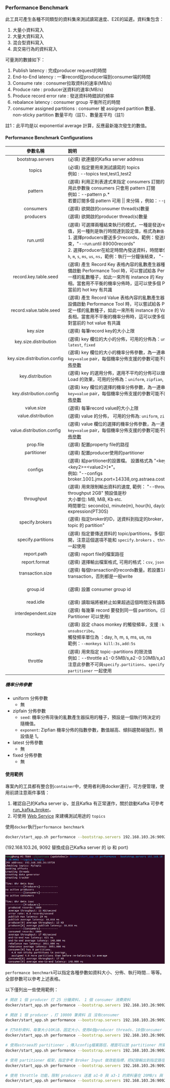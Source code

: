 ### Performance Benchmark

此工具可產生各種不同類型的資料集來測試讀寫速度、E2E的延遲。資料集包含：

1. 大量小資料寫入
2. 大量大資料寫入
3. 混合型資料寫入
4. 具交易行為的資料寫入

可量測的數據如下：

1. Publish latency : 完成producer request的時間
2. End-to-End latency : 一筆record從producer端到consumer端的時間
3. Consume rate : consumer拉取資料的速率(MB/s)
4. Produce rate : producer送資料的速率(MB/s)
5. Produce record error rate : 發送資料時錯誤的頻率
6. rebalance latency : consumer group 平衡所花的時間
7. consumer assigned partitions : consumer 被 assigned partition 數量、non-sticky partition 數量平均（註1）、數量差平均（註1）

註1：此平均是以 exponential average 計算，反應最新幾次發生的數值。

#### Performance Benchmark Configurations

|             參數名稱             | 說明                                                                                                                                                                                                                                                                    |           預設值            |
|:----------------------------:|:----------------------------------------------------------------------------------------------------------------------------------------------------------------------------------------------------------------------------------------------------------------------|:------------------------:|
|      bootstrap.servers       | (必填) 欲連接的Kafka server address                                                                                                                                                                                                                                         |            無             |
|            topics            | (必填) 指定要用來測試讀寫的 topics <br />例如 : --topics test,test1,test2                                                                                                                                                                                                           |            無             |
|           pattern            | (選填) 利用正則表達式來指定 consumers 訂閱的 pattern topics，使用此參數後 consumers 只會用 pattern 訂閱<br />例如：--pattern p.*<br />若要訂閱多個 pattern 可用 &vert;&vert; 來分隔 ，例如：--pattern a.&vert;&vert;test.                                                                                          |            無             |
|          consumers           | (選填) 欲開啟的consumer thread(s)數量                                                                                                                                                                                                                                         |            1             |
|          producers           | (選填) 欲開啟的producer thread(s)數量                                                                                                                                                                                                                                         |            1             |
|          run.until           | (選填) 可選擇兩種結束執行的模式，一種是發送records數量達到設定值，另一種則是執行時間達到設定值，格式為`數值`+`單位`<br />1. 選擇producers要送多少records，範例：發送89000 records 後結束，"--run.until 89000records"<br />2. 選擇producer在給定時間內發送資料，時間單位可以選擇`days`, `day`, `h`, `m`, `s`, `ms`, `us`, `ns`，範例：執行一分鐘後結束， "--run.until 1m"。 |       1000records        |
|    record.key.table.seed     | (選填) 產生 Record Key 表格內容的亂數產生器種子，當嘗試於多臺設備啟動 Performance Tool 時，可以嘗試給各 Performance Tools 設定一樣的亂數種子，如此一來所有 instance 的 Key Table 會是一樣的長相。當套用不平衡的機率分佈時，這可以使多個 Performance Tool 對當前的 hot key 有共識                                                                            |           隨機值            |
|   record.value.table.seed    | (選填) 產生 Record Value 表格內容的亂數產生器種子，當嘗試於多臺設備啟動 Performance Tool 時，可以嘗試給各 Performance Tools 設定一樣的亂數種子，如此一來所有 instance 的 Value Table 會是一樣的長相。當套用不平衡的機率分佈時，這可以使多個 Performance Tool 對當前的 hot value 有共識                                                                      |           隨機值            |
|           key.size           | (選填) 每筆record key的大小上限                                                                                                                                                                                                                                                |          4Byte           |
|    key.size.distribution     | (選填) key 欄位的大小的分佈，可用的分佈為：`uniform`, `zipfian`, `latest`, `fixed`                                                                                                                                                                                                      |          fixed           |
| key.size.distribution.config | (選填) key 欄位的大小的機率分佈參數，為一連串以逗號相隔的 `key=value` pair，每個機率分佈支援的參數可能不同，可以參考 [機率分佈參數](#機率分佈參數)                                                                                                                                                                              |          fixed           |
|       key.distribution       | (選填) key 的選用分佈，選用不平均的分佈可以做到 Hotspot 或 Skew Load 的效果，可用的分佈為：`uniform`, `zipfian`, `latest`, `fixed`                                                                                                                                                                    |         uniform          |
|   key.distribution.config    | (選填) key 欄位的選擇的機率分佈參數，為一連串以逗號相隔的 `key=value` pair，每個機率分佈支援的參數可能不同，可以參考 [機率分佈參數](#機率分佈參數)                                                                                                                                                                              |          fixed           |
|          value.size          | (選填) 每筆record value的大小上限                                                                                                                                                                                                                                              |           1KiB           |
|      value.distribution      | (選填) value 的分佈， 可用的分佈為: `uniform`, `zipfian`, `latest`, `fixed`                                                                                                                                                                                                       |         uniform          |
|  value.distribution.config   | (選填) value 欄位的選擇的機率分佈參數，為一連串以逗號相隔的 `key=value` pair，每個機率分佈支援的參數可能不同，可以參考 [機率分佈參數](#機率分佈參數)                                                                                                                                                                            |          fixed           |
|          prop.file           | (選填) 配置property file的路徑                                                                                                                                                                                                                                               |           none           |
|         partitioner          | (選填) 配置producer使用的partitioner                                                                                                                                                                                                                                         |           none           |
|           configs            | (選填) 給partitioner的設置檔。 設置格式為 "\<key1\>=\<value1\>[,\<key2\>=\<value2\>]*"。 <br />例如: "--configs broker.1001.jmx.port=14338,org.astraea.cost.ThroughputCost=1"                                                                                                         |           none           |
|          throughput          | (選填) 用來限制輸出資料的速度, 範例： "--throughput 2MiB/m", "--throughput 2GB" 預設值是秒 <br/>大小單位: MB, MiB, Kb etc. <br />時間單位: second(s), minute(m), hour(h), day(d) or PT expression(PT30S)                                                                                           |      500 GiB/second      |
|       specify.brokers        | (選填) 指定broker的ID，送資料到指定的broker，若 broker 上有 "目標 topic 的 partition"                                                                                                                                                                                                     |           none           |
|      specify.partitions      | (選填) 指定要傳送資料的 topic/partitions，多個項目之間可以用逗號隔開，注意這個選項不能和 `specify.brokers` 、`throttle` 或 `partitioner` 一起使用                                                                                                                                                             |           none           |
|         report.path          | (選填) report file的檔案路徑                                                                                                                                                                                                                                                 |           none           |
|        report.format         | (選填) 選擇輸出檔案格式, 可用的格式：`csv`, `json`                                                                                                                                                                                                                                    |           csv            |
|       transaction.size       | (選填) 每個transaction的records數量。若設置1以上，會使用transaction，否則都是一般write                                                                                                                                                                                                        |            1             |
|           group.id           | (選填) 設置 consumer group id                                                                                                                                                                                                                                             | groupId-{Time in millis} |
|          read.idle           | (選填) 讀取端將被終止如果超過這個時間沒有讀取到新的資料                                                                                                                                                                                                                                         |            2秒            |
|     interdependent.size      | (選填) 每幾筆 record 要發到同一個 partition。(注意：只有 Astraea Partitioner 可以使用)                                                                                                                                                                                                      |            1             |
|           monkeys            | (選填) 設定 chaos monkey 的觸發頻率，支援 : `kill`, `add`, `unsubscribe`。<br />觸發頻率單位為 ：day, h, m, s, ms, us, ns<br />範例：`--monkeys kill:3s,add:5s`                                                                                                                               |           none           |
|           throttle           | (選填) 用來指定 topic-partitions 的限流值<br />例如：--throttle a1-0:5MB/s,a2-0:10MB/s,a10-4:30MB/s<br />注意此參數不可與`specify.partitions`、`specify.brokers` 或`partitioner` 一起使用                                                                                                        |           none           |

##### 機率分佈參數

* uniform 分佈參數
  * 無
* zipfain 分佈參數
    * `seed`: 機率分佈背後的亂數產生器採用的種子，預設是一個執行時決定的隨機值。
    * `exponent`: Zipfian 機率分佈的指數參數，數值越高、傾斜趨勢越強烈，預設值是 1。
* latest 分佈參數
    * 無
* fixed 分佈參數
    * 無

#### 使用範例

專案內的工具都有整合到`container`中，使用者利用docker運行，可方便管理，使用前請注意兩件事情：

1. 確認自己的Kafka server ip，並且Kafka 有正常運作，關於啟動Kafka 可參考 [run_kafka_broker](run_kafka_broker.md)。
2. 可使用 [Web Service](web_server/README.md) 來建構測試用途的 `topics`

使用`docker`執行`performance benchmark`

```bash 
docker/start_app.sh performance --bootstrap.servers 192.168.103.26:9092 --topics MyTopic
```

(192.168.103.26, 9092 替換成自己Kafka server 的 ip 和 port)

![performance_tool_demo](pictures/performance_tool_demo.png)

`performance benchmark`可以指定各種參數如資料大小、分佈、執行時間... 等等。全部參數可以參考上述表格。

以下僅列出一些使用範例：

```bash
# 開啟 1 個 producer 打 25 分鐘資料， 1 個 consumer 消費資料
docker/start_app.sh performance --bootstrap.servers 192.168.103.26:9092 --topics MyTopic --run.until 25m
```

```bash
# 開啟 1 個 producer ，打 10000 筆資料 且 沒有consumer
docker/start_app.sh performance --bootstrap.servers 192.168.103.26:9092 --topics MyTopic --run.until 10000records --consumers 0
```

```bash
# 打50秒資料、每筆大小10KiB、固定大小、使用4個producer threads、10個consumer threads，指定topic名稱，producer送資料前使用 lz4 壓縮演算法
docker/start_app.sh performance --bootstrap.servers 192.168.103.26:9092 --topics MyTopic --value.size 10KiB --value.distribution fixed --run.until 50s --producers 4 --consumers 10 --topics MyTopic --configs compression.type=lz4
```

```bash
# 使用astraea的 partitioner ，傳入config檔案路徑，裡面可以放 partitioner 所需的參數，如jmx port等
docker/start_app.sh performance --bootstrap.servers 192.168.103.26:9092 --topics MyTopic --partitioner org.astraea.common.partitioner.StrictCostPartitioner --prop.file ./config
```

```bash
# 使用 partitioner 框架，指定參考 Broker Input 做效能指標，把紀錄輸出到指定路徑。
docker/start_app.sh performance --bootstrap.servers 192.168.103.26:9092 --topics MyTopic --partitioner org.astraea.common.partitioner.StrictCostPartitioner --configs org.astraea.common.cost.BrokerInputCost=1 --prop.file ./config --report.path ~/report
```

```bash
# 使用 throttle 功能，限制 producers 送進 a1-0 與 a3-1 的資料量在 20MB/s 與 10MB/s 內
docker/start_app.sh performance --bootstrap.servers 192.168.103.26:9092 --topics a1,a2,a3 --producers 5 --consumers 0 --throttle a1-0:20MB/s,a3-1:10MB/s --run.until 5m
```

